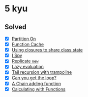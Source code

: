 # 5 kyu

## Solved

- [x] [Partition On](https://www.codewars.com/kata/525a037c82bf42b9f800029b)
- [x] [Function Cache](https://www.codewars.com/kata/525481903700c1a1ff0000e1)
- [x] [Using closures to share class state](https://www.codewars.com/kata/53583765d5493bfdf5001b35)
- [x] [I Spy](https://www.codewars.com/kata/555185132c0d4cca3d000197)
- [x] [Replicate `new`](https://www.codewars.com/kata/558cb3df5f511f40d500001d)
- [x] [Lazy evaluation](https://www.codewars.com/kata/53c2502d1dfa43f6420001e6)
- [x] [Tail recursion with trampoline](https://www.codewars.com/kata/53d045892578b1be8b0001c4)
- [x] [Can you get the loop?](https://www.codewars.com/kata/52a89c2ea8ddc5547a000863)
- [x] [A Chain adding function](https://www.codewars.com/kata/539a0e4d85e3425cb0000a88)
- [x] [Calculating with Functions](https://www.codewars.com/kata/525f3eda17c7cd9f9e000b39)

